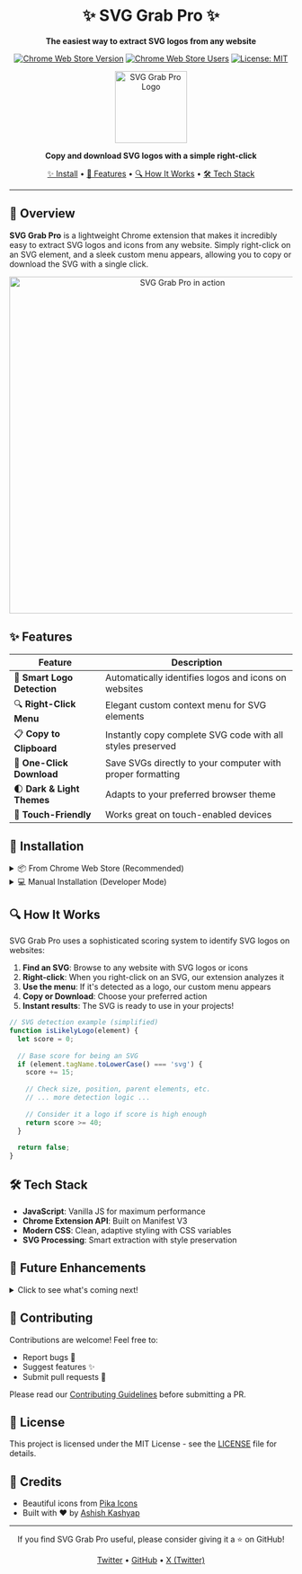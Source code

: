 <div align="center">
  
# ✨ SVG Grab Pro ✨

**The easiest way to extract SVG logos from any website**

[![Chrome Web Store Version](https://img.shields.io/chrome-web-store/v/placeholder.svg?style=flat-square)](https://chrome.google.com/webstore/detail/placeholder)
[![Chrome Web Store Users](https://img.shields.io/chrome-web-store/users/placeholder.svg?style=flat-square)](https://chrome.google.com/webstore/detail/placeholder)
[![License: MIT](https://img.shields.io/badge/License-MIT-blue.svg?style=flat-square)](https://opensource.org/licenses/MIT)

<img src="https://raw.githubusercontent.com/ash-uxi/svg-grab-pro/main/images/icon128.png" width="128" height="128" alt="SVG Grab Pro Logo">

**Copy and download SVG logos with a simple right-click**

[✨ Install](#installation) • [🚀 Features](#features) • [🔍 How It Works](#how-it-works) • [🛠️ Tech Stack](#tech-stack)

</div>

---

## 🌟 Overview

**SVG Grab Pro** is a lightweight Chrome extension that makes it incredibly easy to extract SVG logos and icons from any website. Simply right-click on an SVG element, and a sleek custom menu appears, allowing you to copy or download the SVG with a single click.

<div align="center">
  <img src="https://raw.githubusercontent.com/ash-uxi/svg-grab-pro/main/images/screenshot.png" width="600" alt="SVG Grab Pro in action">
</div>

## ✨ Features

| Feature | Description |
|---------|-------------|
| 🎯 **Smart Logo Detection** | Automatically identifies logos and icons on websites |
| 🔍 **Right-Click Menu** | Elegant custom context menu for SVG elements |
| 📋 **Copy to Clipboard** | Instantly copy complete SVG code with all styles preserved |
| 💾 **One-Click Download** | Save SVGs directly to your computer with proper formatting |
| 🌓 **Dark & Light Themes** | Adapts to your preferred browser theme |
| 📱 **Touch-Friendly** | Works great on touch-enabled devices |

## 🚀 Installation

<details>
<summary>📦 From Chrome Web Store (Recommended)</summary>

1. Visit the [SVG Grab Pro page](https://chrome.google.com/webstore/detail/placeholder) on Chrome Web Store
2. Click "Add to Chrome"
3. Confirm by clicking "Add extension"

</details>

<details>
<summary>💻 Manual Installation (Developer Mode)</summary>

1. Download or clone this repository
2. Open Chrome and navigate to `chrome://extensions/`
3. Enable "Developer mode" (toggle in top-right corner)
4. Click "Load unpacked" and select the extension directory
5. SVG Grab Pro is now installed and ready to use!

</details>

## 🔍 How It Works

SVG Grab Pro uses a sophisticated scoring system to identify SVG logos on websites:

1. **Find an SVG**: Browse to any website with SVG logos or icons
2. **Right-click**: When you right-click on an SVG, our extension analyzes it 
3. **Use the menu**: If it's detected as a logo, our custom menu appears
4. **Copy or Download**: Choose your preferred action
5. **Instant results**: The SVG is ready to use in your projects!

```js
// SVG detection example (simplified)
function isLikelyLogo(element) {
  let score = 0;
  
  // Base score for being an SVG
  if (element.tagName.toLowerCase() === 'svg') {
    score += 15;
    
    // Check size, position, parent elements, etc.
    // ... more detection logic ...
    
    // Consider it a logo if score is high enough
    return score >= 40;
  }
  
  return false;
}
```

## 🛠️ Tech Stack

- **JavaScript**: Vanilla JS for maximum performance
- **Chrome Extension API**: Built on Manifest V3
- **Modern CSS**: Clean, adaptive styling with CSS variables
- **SVG Processing**: Smart extraction with style preservation

## 🔮 Future Enhancements

<details>
<summary>Click to see what's coming next!</summary>

- [ ] Background image SVG extraction
- [ ] Preview before copying/downloading
- [ ] Custom filename for downloads
- [ ] SVG to PNG conversion option
- [ ] Batch extraction of multiple SVGs
- [ ] Extension settings page
- [ ] Keyboard shortcuts

</details>

## 🤝 Contributing

Contributions are welcome! Feel free to:

- Report bugs 🐛
- Suggest features ✨
- Submit pull requests 🚀

Please read our [Contributing Guidelines](CONTRIBUTING.md) before submitting a PR.

## 📜 License

This project is licensed under the MIT License - see the [LICENSE](LICENSE) file for details.

## 🙏 Credits

- Beautiful icons from [Pika Icons](https://pikaicons.com/) 
- Built with ❤️ by [Ashish Kashyap](https://github.com/ash-uxi)

---

<div align="center">
  <p>If you find SVG Grab Pro useful, please consider giving it a ⭐ on GitHub!</p>
  <p>
    <a href="https://twitter.com/Ash_uxi">Twitter</a> •
    <a href="https://github.com/ash-uxi">GitHub</a> •
    <a href="https://x.com/Ash_uxi">X (Twitter)</a>
  </p>
</div>
